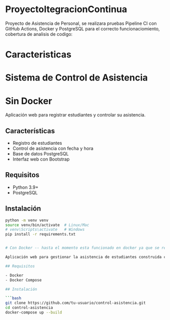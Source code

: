 # ProyectoItegracionContinua
Proyecto de Asistencia de Personal, se realizara pruebas Pipeline CI con GitHub Actions, Docker y PostgreSQL para el correcto funcionaciomiento, cobertura de analisis de codigo:


# Caracteristicas


# Sistema de Control de Asistencia

# Sin Docker
Aplicación web para registrar estudiantes y controlar su asistencia.

## Características
- Registro de estudiantes
- Control de asistencia con fecha y hora
- Base de datos PostgreSQL
- Interfaz web con Bootstrap

## Requisitos
- Python 3.9+
- PostgreSQL

## Instalación
```bash
python -m venv venv
source venv/bin/activate  # Linux/Mac
# venv\Scripts\activate   # Windows
pip install -r requirements.txt


# Con Docker -- hasta el momento esta funcionado en docker ya que se realizo algunas configuraciones

Aplicación web para gestionar la asistencia de estudiantes construida con Flask y PostgreSQL.

## Requisitos

- Docker
- Docker Compose

## Instalación

```bash
git clone https://github.com/tu-usuario/control-asistencia.git
cd control-asistencia
docker-compose up --build

